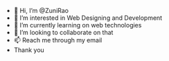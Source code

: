 - 👋 Hi, I’m @ZuniRao
- 👀 I’m interested in Web Designing and Development
- 🌱 I’m currently learning on web technologies
- 💞️ I’m looking to collaborate on that
- 📫 Reach me through my email
- Thank you

<!---
ZuniRao is a ✨ special ✨ repository because its `README.md` (this file) appears on your GitHub profile.
You can click the Preview link to take a look at your changes.
--->
